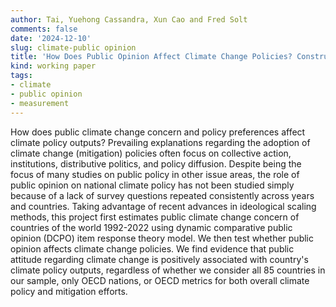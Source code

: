 ```yaml
---
author: Tai, Yuehong Cassandra, Xun Cao and Fred Solt
comments: false
date: '2024-12-10'
slug: climate-public opinion
title: 'How Does Public Opinion Affect Climate Change Policies? Constructing Measures of Climate Change Public Concern and Testing Their Effects on Climate Policy Outputs'
kind: working paper
tags:
- climate
- public opinion
- measurement
---
```

How does public climate change concern and policy preferences affect climate policy outputs? Prevailing explanations regarding the adoption of climate change (mitigation) policies often focus on collective action, institutions, distributive politics, and policy diffusion. Despite being the focus of many studies on public policy in other issue areas, the role of public opinion on national climate policy has not been studied simply because of a lack of survey questions repeated consistently across years and countries. Taking advantage of recent advances in ideological scaling methods, this project first estimates public climate change concern of countries of the world 1992-2022 using dynamic comparative public opinion (DCPO) item response theory model. We then test whether public opinion affects climate change policies. We find evidence that public attitude regarding climate change is positively associated with country's climate policy outputs, regardless of whether we consider all 85 countries in our sample, only OECD nations, or OECD metrics for both overall climate policy and mitigation efforts.
